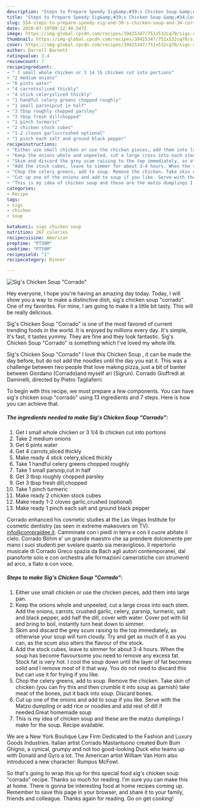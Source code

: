 ```yaml
---
description: "Steps to Prepare Speedy Sig&amp;#39;s Chicken Soup &amp;#34;Corrado&amp;#34;"
title: "Steps to Prepare Speedy Sig&amp;#39;s Chicken Soup &amp;#34;Corrado&amp;#34;"
slug: 554-steps-to-prepare-speedy-sig-and-39-s-chicken-soup-and-34-corrado-and-34
date: 2020-07-10T09:12:40.547Z
image: https://img-global.cpcdn.com/recipes/39425347/751x532cq70/sigs-chicken-soup-corrado-recipe-main-photo.jpg
thumbnail: https://img-global.cpcdn.com/recipes/39425347/751x532cq70/sigs-chicken-soup-corrado-recipe-main-photo.jpg
cover: https://img-global.cpcdn.com/recipes/39425347/751x532cq70/sigs-chicken-soup-corrado-recipe-main-photo.jpg
author: Darrell Barnett
ratingvalue: 3.4
reviewcount: 7
recipeingredient:
- " I small whole chicken or 3 14 lb chicken cut into portions"
- "2 medium onions"
- "6 pints water"
- "4 carrotssliced thickly"
- "4 stick celerysliced thickly"
- "1 handful celery greens chopped roughly"
- "1 small parsnipcut in half"
- "3 tbsp roughly chopped parsley"
- "3 tbsp fresh dillchopped"
- "1 pinch turmeric"
- "2 chicken stock cubes"
- "1-2 cloves garliccrushed optional"
- "1 pinch each salt and ground black pepper"
recipeinstructions:
- "Either use small chicken or use the chicken pieces, add them into large pan."
- "Keep the onions whole and unpeeled, cut a large cross into each stem. Add the onions, carrots, crushed garlic, celery, parsnip, turmeric, salt and black pepper, add half the dill, cover with water. Cover pot with lid and bring to boil, instantly turn heat down to simmer."
- "Skim and discard the grey scum raising to the top immediately, as otherwise your soup will turn cloudy. Try and get as much of it as you can, as the scum also alters the flavour of the stock."
- "Add the stock cubes, leave to simmer for about 3-4 hours. When the soup has become flavoursome you need to remove any excess fat. Stock fat is very hot. I cool the soup down until the layer of fat becomes solid and I remove most of it that way. You do not need to discard this but can use it for frying if you like."
- "Chop the celery greens, add to soup. Remove the chicken. Take skin of chicken (you can fry this and then crumble it into soup as garnish) take meat of the bones, put it back into soup. Discard bones."
- "Cut up one of the onions and add to soup if you like. Serve with the Matzo dumpling or add rice or noodles and add rest of dill if needed.Great homemade soup"
- "This is my idea of chicken soup and these are the matzo dumplings I make for the soup. Recipe available."
categories:
- Recipe
tags:
- sigs
- chicken
- soup

katakunci: sigs chicken soup 
nutrition: 267 calories
recipecuisine: American
preptime: "PT30M"
cooktime: "PT59M"
recipeyield: "1"
recipecategory: Dinner

---
```



![Sig&#39;s Chicken Soup &#34;Corrado&#34;](https://img-global.cpcdn.com/recipes/39425347/751x532cq70/sigs-chicken-soup-corrado-recipe-main-photo.jpg)

Hey everyone, I hope you're having an amazing day today. Today, I will show you a way to make a distinctive dish, sig&#39;s chicken soup &#34;corrado&#34;. One of my favorites. For mine, I am going to make it a little bit tasty. This will be really delicious.

Sig&#39;s Chicken Soup &#34;Corrado&#34; is one of the most favored of current trending foods in the world. It is enjoyed by millions every day. It's simple, it's fast, it tastes yummy. They are fine and they look fantastic. Sig&#39;s Chicken Soup &#34;Corrado&#34; is something which I've loved my whole life.

Sig&#39;s Chicken Soup &#34;Corrado&#34; I love this Chicken Soup , it can be made the day before, but do not add the noodles until the day you eat it. This was a challenge between two people that love making pizza, just a bit of banter between Giordano (Corrado)and myself ari (Sigrun). Corrado Giuffredi at Daminelli, directed by Pietro Tagliaferri.


To begin with this recipe, we must prepare a few components. You can have sig&#39;s chicken soup &#34;corrado&#34; using 13 ingredients and 7 steps. Here is how you can achieve that.

<!--inarticleads1-->

##### The ingredients needed to make Sig&#39;s Chicken Soup &#34;Corrado&#34;:

1. Get  I small whole chicken or 3 1/4 lb chicken cut into portions
1. Take 2 medium onions
1. Get 6 pints water
1. Get 4 carrots,sliced thickly
1. Make ready 4 stick celery,sliced thickly
1. Take 1 handful celery greens chopped roughly
1. Take 1 small parsnip,cut in half
1. Get 3 tbsp roughly chopped parsley
1. Get 3 tbsp fresh dill,chopped
1. Take 1 pinch turmeric
1. Make ready 2 chicken stock cubes
1. Make ready 1-2 cloves garlic,crushed (optional)
1. Make ready 1 pinch each salt and ground black pepper


Corrado enhanced his cosmetic studies at the Las Vegas Institute for cosmetic dentistry (as seen in extreme makeovers on TV). info@compraidee.it. Camminate con i piedi in terra e con il cuore abitate il cielo. Corrado Böhm e&#39; un grande maestro che sa prendere dolcemente per mano i suoi studenti per svelare quanto sia meraviglioso. Il repertorio musicale di Corrado Greco spazia da Bach agli autori contemporanei, dal pianoforte solo e con orchestra alle formazioni cameristiche con strumenti ad arco, a fiato e con voce. 

<!--inarticleads2-->

##### Steps to make Sig&#39;s Chicken Soup &#34;Corrado&#34;:

1. Either use small chicken or use the chicken pieces, add them into large pan.
1. Keep the onions whole and unpeeled, cut a large cross into each stem. Add the onions, carrots, crushed garlic, celery, parsnip, turmeric, salt and black pepper, add half the dill, cover with water. Cover pot with lid and bring to boil, instantly turn heat down to simmer.
1. Skim and discard the grey scum raising to the top immediately, as otherwise your soup will turn cloudy. Try and get as much of it as you can, as the scum also alters the flavour of the stock.
1. Add the stock cubes, leave to simmer for about 3-4 hours. When the soup has become flavoursome you need to remove any excess fat. Stock fat is very hot. I cool the soup down until the layer of fat becomes solid and I remove most of it that way. You do not need to discard this but can use it for frying if you like.
1. Chop the celery greens, add to soup. Remove the chicken. Take skin of chicken (you can fry this and then crumble it into soup as garnish) take meat of the bones, put it back into soup. Discard bones.
1. Cut up one of the onions and add to soup if you like. Serve with the Matzo dumpling or add rice or noodles and add rest of dill if needed.Great homemade soup
1. This is my idea of chicken soup and these are the matzo dumplings I make for the soup. Recipe available.


We are a New York Boutique Law Firm Dedicated to the Fashion and Luxury Goods Industries. Italian artist Corrado Mastantuono created Bum Bum Ghigno, a cynical, grumpy and not too good-looking Duck who teams up with Donald and Gyro a lot. The American artist William Van Horn also introduced a new character: Rumpus McFowl. 

So that's going to wrap this up for this special food sig&#39;s chicken soup &#34;corrado&#34; recipe. Thanks so much for reading. I'm sure you can make this at home. There is gonna be interesting food at home recipes coming up. Remember to save this page in your browser, and share it to your family, friends and colleague. Thanks again for reading. Go on get cooking!
